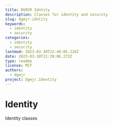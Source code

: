 ```yaml
---
title: DGMJR Idntity
description: Classes for identity and security
slug: dgmjr-idntity
keywords:
  - identity
  - security
categories:
  - identity
  - security
lastmod: 2023-03-30T22:40:05.226Z
date: 2023-03-30T22:39:06.273Z
type: readme
license: MIT
authors:
  - dgmjr
project: Dgmjr.Identity
---
```


# Identity
Identity classes
